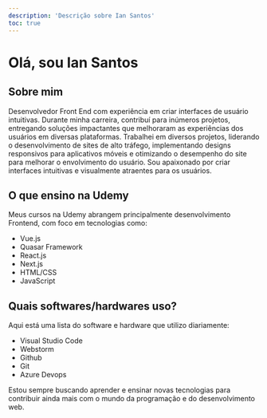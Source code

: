 ```yaml
---
description: 'Descrição sobre Ian Santos'
toc: true
---
```


# Olá, sou Ian Santos

## Sobre mim

Desenvolvedor Front End com experiência em criar interfaces de usuário intuitivas. Durante minha carreira,
contribuí para inúmeros projetos, entregando soluções impactantes que melhoraram as experiências dos
usuários em diversas plataformas. Trabalhei em diversos projetos, liderando o desenvolvimento de sites de
alto tráfego, implementando designs responsivos para aplicativos móveis e otimizando o desempenho do
site para melhorar o envolvimento do usuário. Sou apaixonado por criar interfaces intuitivas e visualmente
atraentes para os usuários.

## O que ensino na Udemy

Meus cursos na Udemy abrangem principalmente desenvolvimento Frontend, com foco em tecnologias como:

-   Vue.js
-   Quasar Framework
-   React.js
-   Next.js
-   HTML/CSS
-   JavaScript

## Quais softwares/hardwares uso?

Aqui está uma lista do software e hardware que utilizo diariamente:

-   Visual Studio Code
-   Webstorm
-   Github
-   Git
-   Azure Devops

Estou sempre buscando aprender e ensinar novas tecnologias para contribuir ainda mais com o mundo da programação e do desenvolvimento web.
